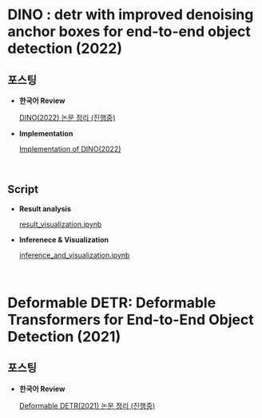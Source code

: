# DINO : detr with improved denoising anchor boxes for end-to-end object detection (2022)

## 포스팅
  
- **한국어 Review**  

  [DINO(2022) 논문 정리 (진행중)](https://on-jungwoan.github.io/dl_paper/dino/)  

- **Implementation**

  [Implementation of DINO(2022)](https://on-jungwoan.github.io/dl_paper/dino_implements/)

<br>

## Script
  
- **Result analysis**  

  [result_visualization.ipynb](https://github.com/On-JungWoan/DINO-2022-implement/blob/main/DINO/script/result_visualization.ipynb)  

- **Inferenece & Visualization**

  [inference_and_visualization.ipynb](https://github.com/On-JungWoan/DINO-2022-implement/blob/main/DINO/script/inference_and_visualization.ipynb)


<br>

# Deformable DETR: Deformable Transformers for End-to-End Object Detection (2021)

## 포스팅
  
- **한국어 Review**  

  [Deformable DETR(2021) 논문 정리 (진행중)](https://on-jungwoan.github.io/dl_paper/deform_detr/)  
